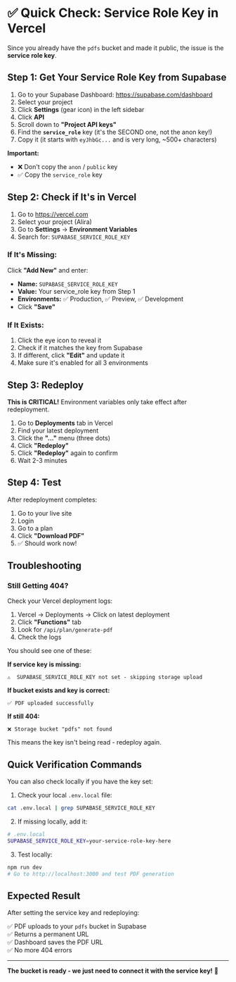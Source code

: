 # ✅ Quick Check: Service Role Key in Vercel

Since you already have the `pdfs` bucket and made it public, the issue is the **service role key**.

## Step 1: Get Your Service Role Key from Supabase

1. Go to your Supabase Dashboard: https://supabase.com/dashboard
2. Select your project
3. Click **Settings** (gear icon) in the left sidebar
4. Click **API**
5. Scroll down to **"Project API keys"**
6. Find the **`service_role`** key (it's the SECOND one, not the anon key!)
7. Copy it (it starts with `eyJhbGc...` and is very long, ~500+ characters)

**Important:** 
- ❌ Don't copy the `anon` / `public` key
- ✅ Copy the `service_role` key

## Step 2: Check if It's in Vercel

1. Go to https://vercel.com
2. Select your project (Alira)
3. Go to **Settings** → **Environment Variables**
4. Search for: `SUPABASE_SERVICE_ROLE_KEY`

### If It's Missing:
Click **"Add New"** and enter:
- **Name:** `SUPABASE_SERVICE_ROLE_KEY`
- **Value:** Your service_role key from Step 1
- **Environments:** ✅ Production, ✅ Preview, ✅ Development
- Click **"Save"**

### If It Exists:
1. Click the eye icon to reveal it
2. Check if it matches the key from Supabase
3. If different, click **"Edit"** and update it
4. Make sure it's enabled for all 3 environments

## Step 3: Redeploy

**This is CRITICAL!** Environment variables only take effect after redeployment.

1. Go to **Deployments** tab in Vercel
2. Find your latest deployment
3. Click the **"..."** menu (three dots)
4. Click **"Redeploy"**
5. Click **"Redeploy"** again to confirm
6. Wait 2-3 minutes

## Step 4: Test

After redeployment completes:

1. Go to your live site
2. Login
3. Go to a plan
4. Click **"Download PDF"**
5. ✅ Should work now!

## Troubleshooting

### Still Getting 404?

Check your Vercel deployment logs:
1. Vercel → Deployments → Click on latest deployment
2. Click **"Functions"** tab
3. Look for `/api/plan/generate-pdf`
4. Check the logs

You should see one of these:

**If service key is missing:**
```
⚠️  SUPABASE_SERVICE_ROLE_KEY not set - skipping storage upload
```

**If bucket exists and key is correct:**
```
✅ PDF uploaded successfully
```

**If still 404:**
```
❌ Storage bucket "pdfs" not found
```
This means the key isn't being read - redeploy again.

## Quick Verification Commands

You can also check locally if you have the key set:

1. Check your local `.env.local` file:
```bash
cat .env.local | grep SUPABASE_SERVICE_ROLE_KEY
```

2. If missing locally, add it:
```bash
# .env.local
SUPABASE_SERVICE_ROLE_KEY=your-service-role-key-here
```

3. Test locally:
```bash
npm run dev
# Go to http://localhost:3000 and test PDF generation
```

## Expected Result

After setting the service key and redeploying:

✅ PDF uploads to your `pdfs` bucket in Supabase  
✅ Returns a permanent URL  
✅ Dashboard saves the PDF URL  
✅ No more 404 errors  

---

**The bucket is ready - we just need to connect it with the service key!** 🔑

